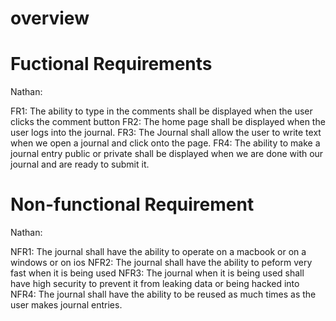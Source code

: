 # overview

# Fuctional Requirements
Nathan: 

FR1: The ability to type in the comments shall be displayed when the user clicks the comment button
FR2: The home page shall be displayed when the user logs into the journal.
FR3: The Journal shall allow the user to write text when we open a journal and click onto the page.
FR4: The ability to make a journal entry public or private shall be displayed when we are done with our journal and are ready to submit it.


# Non-functional Requirement
Nathan: 

NFR1: The journal shall have the ability to operate on a macbook or on a windows or on ios
NFR2: The journal shall have the ability to peform very fast when it is being used
NFR3: The journal when it is being used shall have high security to prevent it from leaking data or being hacked into
NFR4: The journal shall have the ability to be reused as much times as the user makes journal entries.

